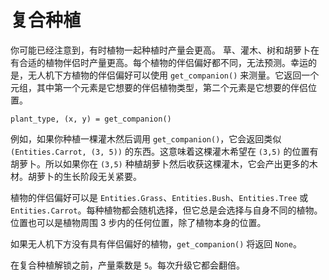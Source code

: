 # 复合种植
你可能已经注意到，有时植物一起种植时产量会更高。
草、灌木、树和胡萝卜在有合适的植物伴侣时产量更高。每个植物的伴侣偏好都不同，无法预测。幸运的是，无人机下方植物的伴侣偏好可以使用 `get_companion()` 来测量。它返回一个元组，其中第一个元素是它想要的伴侣植物类型，第二个元素是它想要的伴侣位置。

`plant_type, (x, y) = get_companion()`

例如，如果你种植一棵灌木然后调用 `get_companion()`，它会返回类似 `(Entities.Carrot, (3, 5))` 的东西。这意味着这棵灌木希望在 `(3,5)` 的位置有胡萝卜。所以如果你在 `(3,5)` 种植胡萝卜然后收获这棵灌木，它会产出更多的木材。胡萝卜的生长阶段无关紧要。

植物的伴侣偏好可以是 `Entities.Grass`、`Entities.Bush`、`Entities.Tree` 或 `Entities.Carrot`。每种植物都会随机选择，但它总是会选择与自身不同的植物。位置也可以是植物周围 3 步内的任何位置，除了植物本身的位置。

如果无人机下方没有具有伴侣偏好的植物，`get_companion()` 将返回 `None`。

在复合种植解锁之前，产量乘数是 `5`。每次升级它都会翻倍。
